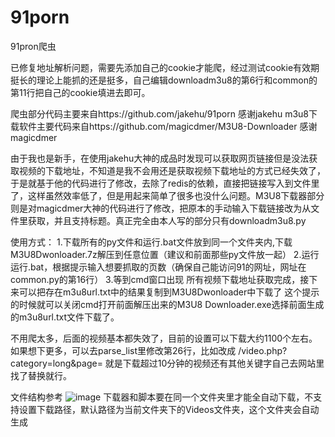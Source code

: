 # 91porn
91pron爬虫


已修复地址解析问题，需要先添加自己的cookie才能爬，经过测试cookie有效期挺长的理论上能抓的还是挺多，自己编辑downloadm3u8的第6行和common的第11行把自己的cookie填进去即可。




爬虫部分代码主要来自https://github.com/jakehu/91porn 感谢jakehu
m3u8下载软件主要代码来自https://github.com/magicdmer/M3U8-Downloader 感谢magicdmer

由于我也是新手，在使用jakehu大神的成品时发现可以获取网页链接但是没法获取视频的下载地址，不知道是我不会用还是获取视频下载地址的方式已经失效了，于是就基于他的代码进行了修改，去除了redis的依赖，直接把链接写入到文件里了，这样虽然效率低了，但是用起来简单了很多也没什么问题。M3U8下载器部分则是对magicdmer大神的代码进行了修改，把原本的手动输入下载链接改为从文件里获取，并且支持标题。真正完全由本人写的部分只有downloadm3u8.py

使用方式：
1.下载所有的py文件和运行.bat文件放到同一个文件夹内,下载M3U8Dwonloader.7z解压到任意位置（建议和前面那些py文件放一起）
2.运行 运行.bat，根据提示输入想要抓取的页数（确保自己能访问91的网址，网址在common.py的第16行）
3.等到cmd窗口出现      所有视频下载地址获取完成，接下来可以把存在m3u8url.txt中的结果复制到M3U8Dwonloader中下载了       这个提示的时候就可以关闭cmd打开前面解压出来的M3U8 Downloader.exe选择前面生成的m3u8url.txt文件下载了。


不用爬太多，后面的视频基本都失效了，目前的设置可以下载大约1100个左右。如果想下更多，可以去parse_list里修改第26行，比如改成 /video.php?category=long&page= 就是下载超过10分钟的视频还有其他关键字自己去网站里找了替换就行。


文件结构参考
![image](https://user-images.githubusercontent.com/18001712/128702481-1143a662-dd76-483b-9cd5-c6c423188254.png)
下载器和脚本要在同一个文件夹里才能全自动下载，不支持设置下载路径，默认路径为当前文件夹下的Videos文件夹，这个文件夹会自动生成
